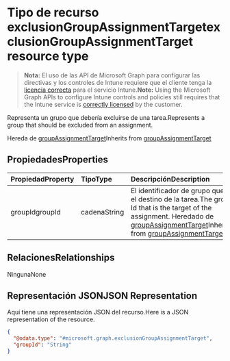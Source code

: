 # <a name="exclusiongroupassignmenttarget-resource-type"></a><span data-ttu-id="23433-101">Tipo de recurso exclusionGroupAssignmentTarget</span><span class="sxs-lookup"><span data-stu-id="23433-101">exclusionGroupAssignmentTarget resource type</span></span>

> <span data-ttu-id="23433-102">**Nota:** El uso de las API de Microsoft Graph para configurar las directivas y los controles de Intune requiere que el cliente tenga la [licencia correcta](https://go.microsoft.com/fwlink/?linkid=839381) para el servicio Intune.</span><span class="sxs-lookup"><span data-stu-id="23433-102">**Note:** Using the Microsoft Graph APIs to configure Intune controls and policies still requires that the Intune service is [correctly licensed](https://go.microsoft.com/fwlink/?linkid=839381) by the customer.</span></span>

<span data-ttu-id="23433-103">Representa un grupo que debería excluirse de una tarea.</span><span class="sxs-lookup"><span data-stu-id="23433-103">Represents a group that should be excluded from an assignment.</span></span>

<span data-ttu-id="23433-104">Hereda de [groupAssignmentTarget](../resources/intune_deviceconfig_groupassignmenttarget.md)</span><span class="sxs-lookup"><span data-stu-id="23433-104">Inherits from [groupAssignmentTarget](../resources/intune_deviceconfig_groupassignmenttarget.md)</span></span>

## <a name="properties"></a><span data-ttu-id="23433-105">Propiedades</span><span class="sxs-lookup"><span data-stu-id="23433-105">Properties</span></span>
|<span data-ttu-id="23433-106">Propiedad</span><span class="sxs-lookup"><span data-stu-id="23433-106">Property</span></span>|<span data-ttu-id="23433-107">Tipo</span><span class="sxs-lookup"><span data-stu-id="23433-107">Type</span></span>|<span data-ttu-id="23433-108">Descripción</span><span class="sxs-lookup"><span data-stu-id="23433-108">Description</span></span>|
|:---|:---|:---|
|<span data-ttu-id="23433-109">groupId</span><span class="sxs-lookup"><span data-stu-id="23433-109">groupId</span></span>|<span data-ttu-id="23433-110">cadena</span><span class="sxs-lookup"><span data-stu-id="23433-110">String</span></span>|<span data-ttu-id="23433-111">El identificador de grupo que es el destino de la tarea.</span><span class="sxs-lookup"><span data-stu-id="23433-111">The group Id that is the target of the assignment.</span></span> <span data-ttu-id="23433-112">Heredado de [groupAssignmentTarget](../resources/intune_deviceconfig_groupassignmenttarget.md)</span><span class="sxs-lookup"><span data-stu-id="23433-112">Inherited from [groupAssignmentTarget](../resources/intune_deviceconfig_groupassignmenttarget.md)</span></span>|

## <a name="relationships"></a><span data-ttu-id="23433-113">Relaciones</span><span class="sxs-lookup"><span data-stu-id="23433-113">Relationships</span></span>
<span data-ttu-id="23433-114">Ninguna</span><span class="sxs-lookup"><span data-stu-id="23433-114">None</span></span>
## <a name="json-representation"></a><span data-ttu-id="23433-115">Representación JSON</span><span class="sxs-lookup"><span data-stu-id="23433-115">JSON Representation</span></span>
<span data-ttu-id="23433-116">Aquí tiene una representación JSON del recurso.</span><span class="sxs-lookup"><span data-stu-id="23433-116">Here is a JSON representation of the resource.</span></span>
<!-- {
  "blockType": "resource",
  "keyProperty": "id",
  "@odata.type": "microsoft.graph.exclusionGroupAssignmentTarget"
}
-->
``` json
{
  "@odata.type": "#microsoft.graph.exclusionGroupAssignmentTarget",
  "groupId": "String"
}
```



